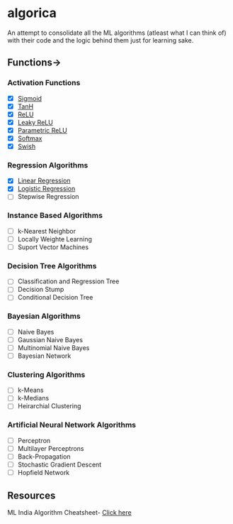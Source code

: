 # algorica
An attempt to consolidate all the ML algorithms (atleast what I can think of) with their code and the logic behind them just for learning sake. 
## Functions->
### Activation Functions
- [x] [Sigmoid](https://github.com/aryankargwal/algorica/tree/main/Activation%20Functions/Sigmoid)
- [x] [TanH](https://github.com/aryankargwal/algorica/tree/main/Activation%20Functions/TanH)
- [x] [ReLU](https://github.com/aryankargwal/algorica/tree/main/Activation%20Functions/ReLU)
- [x] [Leaky ReLU](https://github.com/aryankargwal/algorica/tree/main/Activation%20Functions/Leaky%20ReLU)
- [x] [Parametric ReLU](https://github.com/aryankargwal/algorica/tree/main/Activation%20Functions/Parametric%20ReLU)
- [x] [Softmax](https://github.com/aryankargwal/algorica/tree/main/Activation%20Functions/Softmax)
- [x] [Swish](https://github.com/aryankargwal/algorica/tree/main/Activation%20Functions/Swish)
### Regression Algorithms
- [x] [Linear Regression](https://github.com/aryankargwal/algorica/tree/main/Regression%20Algorithms/Linear%20Regression)
- [x] [Logistic Regression](https://github.com/aryankargwal/algorica/tree/main/Regression%20Algorithms/Logistic%20Regression)
- [ ] Stepwise Regression
### Instance Based Algorithms
- [ ] k-Nearest Neighbor 
- [ ] Locally Weighte Learning
- [ ] Suport Vector Machines
### Decision Tree Algorithms
- [ ] Classification and Regression Tree
- [ ] Decision Stump
- [ ] Conditional Decision Tree
### Bayesian Algorithms
- [ ] Naive Bayes
- [ ] Gaussian Naive Bayes
- [ ] Multinomial Naive Bayes
- [ ] Bayesian Network
### Clustering Algorithms
- [ ] k-Means
- [ ] k-Medians
- [ ] Heirarchial Clustering
### Artificial Neural Network Algorithms
- [ ] Perceptron
- [ ] Multilayer Perceptrons
- [ ] Back-Propagation
- [ ] Stochastic Gradient Descent
- [ ] Hopfield Network

## Resources
ML India Algorithm Cheatsheet- [Click here](https://media-exp1.licdn.com/dms/document/C561FAQED0tgwqL7acA/feedshare-document-pdf-analyzed/0/1612328013218?e=1612422000&v=beta&t=EtR6r_oS4hmlwNMxipnKD95zogC8qa5k7uPnqXjOG4Y)
